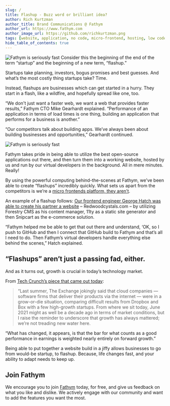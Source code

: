 ```yaml
---
slug: /
title: Flashup - Buzz word or brilliant idea? 
author: Rich Kurtzman
author_title: Brand Communications @ Fathym
author_url: https://www.fathym.com
author_image_url: https://github.com/richkurtzman.png
tags: [website, application, no code, micro-frontend, hosting, low code]
hide_table_of_contents: true
---
```


![Fathym is seriously fast](/img/Ferris.jpg)
Consider this the beginning of the end of the term “startup” and the beginning of a new term, “flashup.” 

Startups take planning, investors, bogus promises and best guesses. And what’s the most costly thing startups take? Time.  

Instead, flashups are businesses which can get started in a hurry. They start in a flash, like a wildfire, and hopefully spread like one, too.  

“We don't just want a faster web, we want a web that provides faster results,” Fathym CTO Mike Gearhardt explained. “Performance of an application in terms of load times is one thing, building an application that performs for a business is another.” 

“Our competitors talk about building apps. We’ve always been about building businesses and opportunities,” Gearhardt continued. 

![Fathym is seriously fast](/img/MicrosoftTeams-image.png)

Fathym takes pride in being able to utilize the best open-source applications out there, and then turn them into a working website, hosted by us and run by our virtual developers in the background. All in mere minutes. Really! 

By using the powerful computing behind-the-scenes at Fathym, we’ve been able to create “flashups” incredibly quickly. What sets us apart from the competitors is we’re a [micro frontends platform, they aren’t](https://www.fathym.com/blog/articles/2022/february/2022-02-14-fathym-vs-netlify-and-vercel-micro-frontends).

An example of a flashup follows: [Our frontend engineer George Hatch was able to create his partner a website](https://www.fathym.com/blog/articles/2021/december/2021-12-30-How-to-host-an-ecommerce-site-with-fathym) – Redwoodcystals.com – by utilizing Forestry CMS as his content manager, 11ty as a static site generator and then Snipcart as the e-commerce solution.

“Fathym helped me be able to get that out there and understand, ‘OK, so I push to GitHub and then I connect that GitHub build to Fathym and that’s all I need to do. Then Fathym’s virtual developers handle everything else behind the scenes,” Hatch explained. 

## “Flashups” aren’t just a passing fad, either. 

And as it turns out, growth is crucial in today’s technology market. 

From [Tech Crunch’s piece that came out today](https://techcrunch.com/2022/02/18/for-startups-the-message-is-clear-grow-fast-or-die/): 

> “Last summer, The Exchange jokingly said that cloud companies — software firms that deliver their products via the internet — were in a grow-or-die situation, comparing difficult results from Dropbox and Box with a few high-growth startups. From where we sit today, June 2021 might as well be a decade ago in terms of market conditions, but I raise the reminder to underscore that growth has always mattered; we’re not treading new water here.

“What has changed, it appears, is that the bar for what counts as a good performance in earnings is weighted nearly entirely on forward growth.” 

Being able to put together a website build in a jiffy allows businesses to go from would-be startup, to flashup. Because, life changes fast, and your ability to adapt needs to keep up.  

## Join Fathym   

We encourage you to join [Fathym](https://auth.fathym.com/fathymcloudprd.onmicrosoft.com/oauth2/v2.0/authorize?p=b2c_1_sign_up_sign_in&client_id=98f014f1-2547-4bcc-a583-3edc8f1190f2&redirect_uri=https%3A%2F%2Fwww.lowcodeunit.com%2F.oauth%2FB2C_1_SIGN_UP_SIGN_IN&response_type=id_token&scope=openid%20profile&response_mode=form_post&nonce=637789907534834707.OWNhMWZkZGMtODQ2NC00YTg0LWFjZWQtYjlkNzg0YTIzMDhkYTcxMzVkZmYtN2E2Mi00ZDRlLWIxODQtZjMxMjBkNWI2OTEx&state=CfDJ8C5COa2dn0dMrEVjdLxcXm-FCakeBxrXIOHa_lF_u0ckh9rvLFuKJ30MWBprExUQA_N5HmWWWPdxqWlni-KFqpg_jVjPahrQdGw79U0sMBN8dTvgrlAMeT9--L-7VgMBsZfFPAho9dcKUN1jO6lAaxL13PM1_vGer-vJc6tcpigRpNr5jcHtitGIKjexLmQqkIslp3MFKCKAi-5IiVd3JbpibPm4gbmDQpYtgstmG9SSlpjvEqJk_2AIqtMHkiojK3kE4WSc5mcYS3FQ3hiRqVQRPlL3jI7U3bUsqGYtLuoJr_St6mGBbHvGmB6M0MCeFn_G5LDsRzyHZhBWf9a1qo6dktz_kEcsAahYPLWjAI_2&x-client-SKU=ID_NETSTANDARD2_0&x-client-ver=6.11.1.0) today, for free, and give us feedback on what you like and dislike. We actively engage with our community and want to add the features you want the most.  
